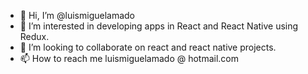 - 👋 Hi, I’m @luismiguelamado
- 👀 I’m interested in developing apps in React and React Native using Redux. 
- 💞️ I’m looking to collaborate on react and react native projects. 
- 📫 How to reach me luismiguelamado @ hotmail.com

<!---
luismiguelamado/luismiguelamado is a ✨ special ✨ repository because its `README.md` (this file) appears on your GitHub profile.
You can click the Preview link to take a look at your changes.
--->
